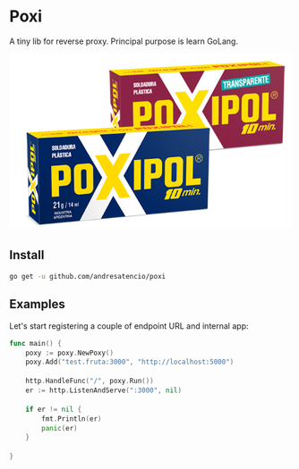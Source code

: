 # Poxi

A tiny lib for reverse proxy. Principal purpose is learn GoLang.

![Poxy](poxipol.png "Poxy")


## Install

```sh
go get -u github.com/andresatencio/poxi
```

## Examples

Let's start registering a couple of endpoint URL and internal app:

```go
func main() {
	poxy := poxy.NewPoxy()
	poxy.Add("test.fruta:3000", "http://localhost:5000")
	
	http.HandleFunc("/", poxy.Run())
	er := http.ListenAndServe(":3000", nil)

	if er != nil {
		fmt.Println(er)
		panic(er)
	}

}
```
